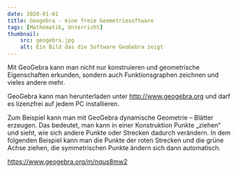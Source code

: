 ```yaml
---
date: 2020-01-01
title: Geogebra - eine freie Geometriesoftware
tags: [Mathematik, Unterricht]
thumbnail:
    src: geogebra.jpg
    alt: Ein Bild das die Software GeoGebra zeigt
---
```


<p>
    Mit GeoGebra kann man nicht nur konstruieren und geometrische Eigenschaften erkunden, sondern auch Funktionsgraphen
    zeichnen und vieles andere mehr.
</p>
<p>
    GeoGebra kann man herunterladen unter <a href="http://www.geogebra.org">http://www.geogebra.org</a>
    und darf es lizenzfrei auf jedem PC installieren.
</p>

<p>
    Zum Beispiel kann man mit GeoGebra dynamische Geometrie – Blätter erzeugen. Das bedeutet, man kann in einer
    Konstruktion Punkte „ziehen“ und sieht, wie sich andere Punkte oder Strecken dadurch verändern. In dem folgenden
    Beispiel kann man die Punkte der roten Strecken und die grüne Achse ziehen, die symmetrischen Punkte ändern sich
    dann automatisch.
</p>

<p><a href="https://www.geogebra.org/m/nqus8mw2">https://www.geogebra.org/m/nqus8mw2</a></p>